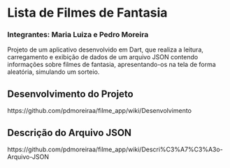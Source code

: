 # Lista de Filmes de Fantasia
<h3>Integrantes: Maria Luiza e Pedro Moreira</h3>
Projeto de um aplicativo desenvolvido em Dart, que realiza a leitura, carregamento e exibição de dados de um arquivo JSON contendo informações sobre filmes de fantasia, apresentando-os na tela de forma aleatória, simulando um sorteio.

<h2>Desenvolvimento do Projeto</h2>
https://github.com/pdmoreiraa/filme_app/wiki/Desenvolvimento

<h2>Descrição do Arquivo JSON</h2>
https://github.com/pdmoreiraa/filme_app/wiki/Descri%C3%A7%C3%A3o-Arquivo-JSON
